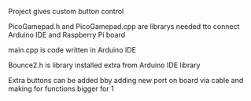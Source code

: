 Project gives custom button control 

PicoGamepad.h and PicoGamepad.cpp are librarys needed tto connect Arduino IDE and Raspberry Pi board

main.cpp is code written in Arduino IDE

Bounce2.h is library installed extra from Arduino IDE library

Extra buttons can be added bby adding new port on board via cable and making for functions bigger for 1

